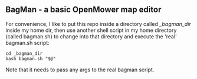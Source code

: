 ## BagMan - a basic OpenMower map editor

For convenience, I like to put this repo inside a directory called *_bagman_dir* inside my home dir, then use another
shell script in my home directory (called bagman.sh) to change into that directory and execute the 'real' bagman.sh
script:

```                                                                                 
cd _bagman_dir
bash bagman.sh "$@"
```

Note that it needs to pass any args to the real bagman script.
